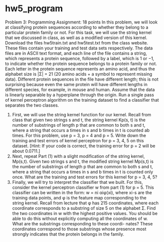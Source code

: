 # hw5_program

Problem 3: Programming Assignment: 18 points
In this problem, we will look at classifying protein sequences according to whether they belong to a particular protein family or not. For this task, we will use the string kernel that we discussed in class, as well as a modified version of this kernel. Download the files hw5train.txt and hw5test.txt from the class website. These files contain your training and test data sets respectively.
The data files are in ASCII text format, and each line of the file contains a string, which represents a protein sequence, followed by a label, which is 1 or −1, to indicate whether the protein sequence belongs to a protein family or not. Each letter in the protein sequence represents an amino acid, and thus the alphabet size is |Σ| = 21 (20 amino acids + a symbol to represent missing data). Different protein sequences in the file have different length; this is not surprising because even the same protein will have different lengths in different species, for example, in mouse and human. Assume that the data is linearly separable by a hyperplane through the origin. Run a single pass of kernel perceptron algorithm on the training dataset to find a classifier that separates the two classes.
1. First, we will use the string kernel function for our kernel. Recall from class that given two strings s and t, the string kernel Kp(s, t) is the number of substrings of length p that are common to both s and t, where a string that occurs a times in s and b times in t is counted ab times.
For this problem, use p = 3, p = 4 and p = 5. Write down the training and test errors of kernel perceptron for p = 3, 4, 5 on this dataset.
[Hint: If your code is correct, the training error for p = 2 will be about 0.0711.]
2. Next, repeat Part (1) with a slight modification of the string kernel, Mp(s,t). Given two strings s and t, the modified string kernel Mp(s,t) is the number of substrings of length p that are common to both s and t, where a string that occurs a times in s and b times in t is counted only once. What are the training and test errors for this kernel for p = 3, 4, 5?
3. Finally, we will try to interpret the classifier that we built. For this, consider the kernel perceptron classifier w from part (1) for p = 5. This classifier can be written in the form: w =  ni αiφ(xi), where xi-s are the training data points, and φ is the feature map corresponding to the string kernel. Recall from lecture that φ has 215 coordinates, where each coordinate corresponds to a substring of size 5 on the alphabet Σ.
Find the two coordinates in w with the highest positive values. You should be able to do this without explicitly computing all the coordinates of w. What are the substrings corresponding to these coordi- nates? These coordinates correspond to those substrings whose presence most strongly indicates that the protein belongs in the family.
